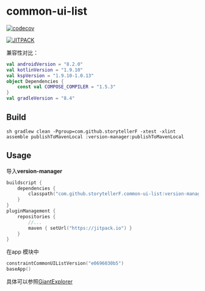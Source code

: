 # common-ui-list

[![codecov](https://codecov.io/gh/storytellerF/common-ui-list/graph/badge.svg?token=5IK0PP6G9G)](https://codecov.io/gh/storytellerF/common-ui-list)

[![JITPACK](https://jitpack.io/v/storytellerF/common-ui-list.svg)](https://jitpack.io/#storytellerF/common-ui-list)

兼容性对比：

```kotlin
val androidVersion = "8.2.0"
val kotlinVersion = "1.9.10"
val kspVersion = "1.9.10-1.0.13"
object Dependencies {
    const val COMPOSE_COMPILER = "1.5.3"
}
val gradleVersion = "8.4"
```

## Build

```shell
sh gradlew clean -Pgroup=com.github.storytellerF -xtest -xlint assemble publishToMavenLocal :version-manager:publishToMavenLocal
```

## Usage

导入**version-manager**

```kts
buildscript {
    dependencies {
        classpath("com.github.storytellerF.common-ui-list:version-manager:$latestVersion")
    }
}
pluginManagement {
    repositories {
        //...
        maven { setUrl("https://jitpack.io") }
    }
}
```

在app 模块中

```kts
constraintCommonUIListVersion("e0696030b5")
baseApp()
```

具体可以参照[GiantExplorer](https://github.com/storytellerF/common-ui-list-structure/tree/master/examples/GiantExplorer)
